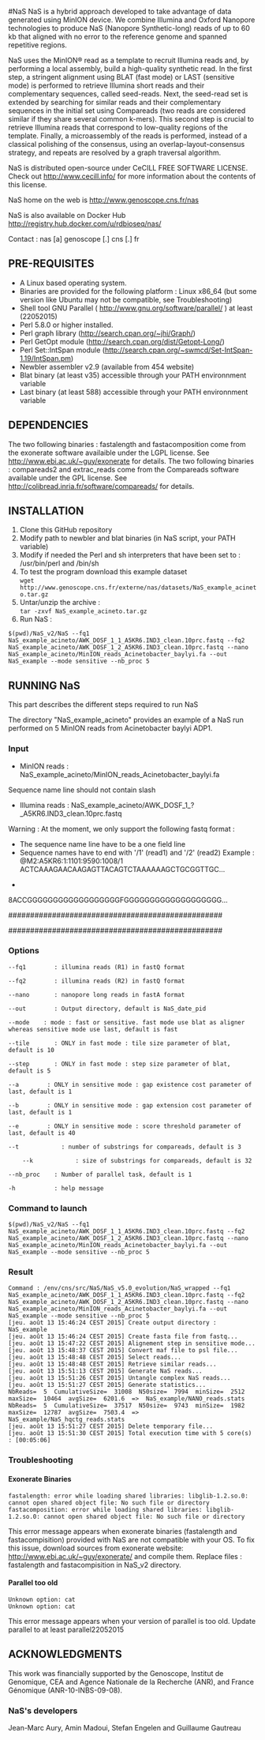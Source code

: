 #NaS
NaS is a hybrid approach developed to take advantage of data generated using MinION device. We combine Illumina and Oxford Nanopore technologies to produce NaS (Nanopore Synthetic-long) reads of up to 60 kb that aligned with no error to the reference genome and spanned repetitive regions. 

NaS uses the MinION® read as a template 
to recruit Illumina reads and, by performing a local assembly, 
build a high-quality synthetic read. 
In the first step, a stringent alignment using BLAT (fast mode) or LAST (sensitive mode) is performed
to retrieve Illumina short reads and their complementary sequences,
called seed-reads. 
Next, the seed-read set is extended by searching for similar
reads and their complementary sequences in the initial set 
using Compareads (two reads are considered similar if they share 
several common k-mers). This second step is crucial to retrieve
Illumina reads that correspond to low-quality regions of the
template. 
Finally, a microassembly of the reads is performed, instead of 
a classical polishing of the consensus, using an overlap-layout-consensus
strategy, and repeats are resolved by a graph traversal algorithm.

NaS is distributed open-source under CeCILL 
FREE SOFTWARE LICENSE. Check out http://www.cecill.info/
for more information about the contents of this license.

NaS home on the web is http://www.genoscope.cns.fr/nas

NaS is also available on Docker Hub http://registry.hub.docker.com/u/rdbioseq/nas/

Contact : nas [a] genoscope [.] cns [.] fr

PRE-REQUISITES
--------------

  - A Linux based operating system.
  - Binaries are provided for the following platform : Linux x86_64 (but some version like Ubuntu may not be compatible, see Troubleshooting)
  - Shell tool GNU Parallel ( http://www.gnu.org/software/parallel/ ) at least (22052015)
  - Perl 5.8.0 or higher installed.
  - Perl graph library (http://search.cpan.org/~jhi/Graph/)
  - Perl GetOpt module (http://search.cpan.org/dist/Getopt-Long/)
  - Perl Set::IntSpan module (http://search.cpan.org/~swmcd/Set-IntSpan-1.19/IntSpan.pm)
  - Newbler assembler v2.9 (available from 454 website)
  - Blat binary (at least v35) accessible through your PATH environnment variable
  - Last binary (at least 588) accessible through your PATH environnment variable

DEPENDENCIES
------------
The two following binaries : fastalength and fastacomposition
come from the exonerate software availaible under the LGPL
license. See http://www.ebi.ac.uk/~guy/exonerate for details.
The two following binaries : compareads2 and extrac_reads come
from the Compareads software available under the GPL license.
See http://colibread.inria.fr/software/compareads/ for details.


INSTALLATION
------------

  1. Clone this GitHub repository
  2. Modify path to newbler and blat binaries (in NaS script, your PATH variable)
  3. Modify if needed the Perl and sh interpreters that have been set to : /usr/bin/perl and /bin/sh
  4. To test the program download this example dataset       
  `wget http://www.genoscope.cns.fr/externe/nas/datasets/NaS_example_acineto.tar.gz`
  5. Untar/unzip the archive :        
  `tar -zxvf NaS_example_acineto.tar.gz`
  6. Run NaS : 
```
$(pwd)/NaS_v2/NaS --fq1 NaS_example_acineto/AWK_DOSF_1_1_A5KR6.IND3_clean.10prc.fastq --fq2 NaS_example_acineto/AWK_DOSF_1_2_A5KR6.IND3_clean.10prc.fastq --nano NaS_example_acineto/MinION_reads_Acinetobacter_baylyi.fa --out NaS_example --mode sensitive --nb_proc 5
```

RUNNING NaS
--------------
This part describes the different steps required to run NaS

The directory "NaS_example_acineto" provides an example of a NaS run performed on 5 MinION reads from Acinetobacter baylyi ADP1.

### Input
- MinION reads : NaS_example_acineto/MinION_reads_Acinetobacter_baylyi.fa

Sequence name line should not contain slash
- Illumina reads : NaS_example_acineto/AWK_DOSF_1_?_A5KR6.IND3_clean.10prc.fastq

Warning : At the moment, we only support the following fastq format :
 - The sequence name line have to be a one field line
 - Sequence names have to end with '/1' (read1) and '/2' (read2)
Example :
@M2:A5KR6:1:1101:9590:1008/1
ACTCAAAGAACAAGAGTTACAGTCTAAAAAAGCTGCGGTTGC...
+
8ACCGGGGGGGGGGGGGGGGGGFGGGGGGGGGGGGGGGGGGG...

#################################################

#################################################

### Options

	--fq1        : illumina reads (R1) in fastQ format
	
	--fq2        : illumina reads (R2) in fastQ format
	
	--nano       : nanopore long reads in fastA format
	
	--out        : Output directory, default is NaS_date_pid
	
	--mode    : mode : fast or sensitive. fast mode use blat as aligner whereas sensitive mode use last, default is fast
	
	--tile       : ONLY in fast mode : tile size parameter of blat, default is 10
	
	--step       : ONLY in fast mode : step size parameter of blat, default is 5
	
	--a	       : ONLY in sensitive mode : gap existence cost parameter of last, default is 1
	
	--b	       : ONLY in sensitive mode : gap extension cost parameter of last, default is 1
	
	--e	       : ONLY in sensitive mode : score threshold parameter of last, default is 40
	
	--t            : number of substrings for compareads, default is 3

        --k            : size of substrings for compareads, default is 32

	--nb_proc    : Number of parallel task, default is 1
	
	-h           : help message
	
### Command to launch

```
$(pwd)/NaS_v2/NaS --fq1 NaS_example_acineto/AWK_DOSF_1_1_A5KR6.IND3_clean.10prc.fastq --fq2 NaS_example_acineto/AWK_DOSF_1_2_A5KR6.IND3_clean.10prc.fastq --nano NaS_example_acineto/MinION_reads_Acinetobacter_baylyi.fa --out NaS_example --mode sensitive --nb_proc 5
```

### Result
```
Command : /env/cns/src/NaS/NaS_v5.0_evolution/NaS_wrapped --fq1 NaS_example_acineto/AWK_DOSF_1_1_A5KR6.IND3_clean.10prc.fastq --fq2 NaS_example_acineto/AWK_DOSF_1_2_A5KR6.IND3_clean.10prc.fastq --nano NaS_example_acineto/MinION_reads_Acinetobacter_baylyi.fa --out NaS_example --mode sensitive --nb_proc 5
[jeu. août 13 15:46:24 CEST 2015] Create output directory : NaS_example
[jeu. août 13 15:46:24 CEST 2015] Create fasta file from fastq...
[jeu. août 13 15:47:22 CEST 2015] Alignement step in sensitive mode...
[jeu. août 13 15:48:37 CEST 2015] Convert maf file to psl file...
[jeu. août 13 15:48:48 CEST 2015] Select reads...
[jeu. août 13 15:48:48 CEST 2015] Retrieve similar reads...
[jeu. août 13 15:51:13 CEST 2015] Generate NaS reads...
[jeu. août 13 15:51:26 CEST 2015] Untangle complex NaS reads...
[jeu. août 13 15:51:27 CEST 2015] Generate statistics...
NbReads=  5  CumulativeSize=  31008  N50size=  7994  minSize=  2512  maxSize=  10464  avgSize=  6201.6  =>  NaS_example/NANO_reads.stats
NbReads=  5  CumulativeSize=  37517  N50size=  9743  minSize=  1982  maxSize=  12787  avgSize=  7503.4  =>  NaS_example/NaS_hqctg_reads.stats
[jeu. août 13 15:51:27 CEST 2015] Delete temporary file...
[jeu. août 13 15:51:30 CEST 2015] Total execution time with 5 core(s) : [00:05:06]
```
### Troubleshooting
#### Exonerate Binaries
```
fastalength: error while loading shared libraries: libglib-1.2.so.0: cannot open shared object file: No such file or directory
fastacomposition: error while loading shared libraries: libglib-1.2.so.0: cannot open shared object file: No such file or directory
```
This error message appears when exonerate binaries (fastalength and fastacompisition) provided with NaS are not compatible with your OS. To fix this issue, download sources from exonerate website: http://www.ebi.ac.uk/~guy/exonerate/ and compile them. Replace files : fastalength and fastacompisition in NaS_v2 directory.
#### Parallel too old
```
Unknown option: cat
Unknown option: cat
```
This error message appears when your version of parallel is too old. Update parallel to at least parallel22052015

ACKNOWLEDGMENTS
---------------

This work was financially supported by the Genoscope, 
Institut de Genomique, CEA and Agence Nationale de la 
Recherche (ANR), and France Génomique (ANR-10-INBS-09-08).

### NaS's developers
Jean-Marc Aury, Amin Madoui, Stefan Engelen and Guillaume Gautreau 
